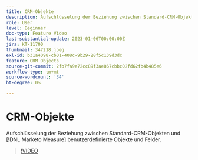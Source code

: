 ```yaml
---
title: CRM-Objekte
description: Aufschlüsselung der Beziehung zwischen Standard-CRM-Objekten und [!DNL Marketo Measure] benutzerdefinierte Objekte und Felder.
role: User
level: Beginner
doc-type: Feature Video
last-substantial-update: 2023-01-06T00:00:00Z
jira: KT-11700
thumbnail: 347218.jpeg
exl-id: b31a4098-cb01-408c-9b29-28f5c139d3dc
feature: CRM Objects
source-git-commit: 2fb7fa9e72cc89f3ae867cbbc02fd62fb4b485e6
workflow-type: tm+mt
source-wordcount: '34'
ht-degree: 0%

---
```


# CRM-Objekte

Aufschlüsselung der Beziehung zwischen Standard-CRM-Objekten und [!DNL Marketo Measure] benutzerdefinierte Objekte und Felder.

>[!VIDEO](https://video.tv.adobe.com/v/347218/?quality=12&learn=on)

